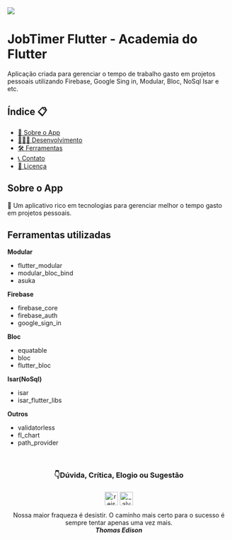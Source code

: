 <img src="https://img.shields.io/badge/Version-1.0.0-green"> 
<!-- <img src="https://img.shields.io/badge/license-MIT-blue">  -->

# JobTimer Flutter - Academia do Flutter

Aplicação criada para gerenciar o tempo de trabalho gasto em projetos pessoais utilizando Firebase, Google Sing in, Modular, Bloc, NoSql Isar e etc.

<h2>Índice 📋</h2>

   <p>

   <!--- [📖 Sobre o App](#Sobre-o-App)
   - [👨🏽‍💻 Desenvolvimento](#Sobre-o-desenvolvimento)
   - [📱 Screenshots](#Screenshots)
   - [❓ Desafios](#Desafios)
   - [🛠 Ferramentas](#Ferramentas-utilizadas)
   - [📞 Contato](#-d%C3%BAvida-cr%C3%ADtica-elogio-ou-sugest%C3%A3o)
   - [📝 Licença](#LICENSE) -->

   - [📖 Sobre o App](#Sobre-o-App)
   - [👨🏽‍💻 Desenvolvimento](#Sobre-o-desenvolvimento)
   - [🛠 Ferramentas](#Ferramentas-utilizadas)
   - [📞 Contato](#-d%C3%BAvida-cr%C3%ADtica-elogio-ou-sugest%C3%A3o)
   - [📝 Licença](#LICENSE)

   </p>

<h2>Sobre o App</h2>

<p>
📱 Um aplicativo rico em tecnologias para gerenciar melhor o tempo gasto em projetos pessoais.
</p>

<!--
<h2>Screenshots</h2>
<p>
   <img src="https://github.com/alvaroreis/flutter_state_manager/blob/main/screenshots/code1.png" height="700" title="Tela de Home">
   <img src="https://github.com/alvaroreis/flutter_state_manager/blob/main/screenshots/code2.png" height="700" title="Formulário do calculo">
   <img src="https://github.com/alvaroreis/flutter_state_manager/blob/main/screenshots/code3.png" height="700" title="Formulário do calculo com erro de validação">
</p>
<br />

 <h2>Sobre o desenvolvimento</h2>
<p>
Com toda certeza o cosumo de api é fundamental na vida de um dev, e principalmente no formato json. Esse módulo foi justamente para detalhar o consumo de uma api com os dados em formato json e transformando em uma classe do dart.
</p>

<h2>Desafios</h2>
<p>

<a href="https://github.com/DuhAlonso/desafio_dart_consumo_api
">Desafio 01</a>

</p>

<h2>Como Utilizar</h2>
<p>
É necessário configurar o <a href="https://pub.dev/packages/dartion">Dartion</a>, para isso rode o seguinte comando.

    dart pub global activate dartion

Talves seja necessário adicionar a variavel de ambiente.

    export PATH="$PATH":"$HOME/.pub-cache/bin"

Depois abra a pasta backend do projeto no terminal e digite o seguinte comnndo

    dartion serve

</p>
-->
<h2>Ferramentas utilizadas</h2>
<p>

**Modular**
- flutter_modular
- modular_bloc_bind 
- asuka

**Firebase**
- firebase_core
- firebase_auth
- google_sign_in

**Bloc**
- equatable
- bloc
- flutter_bloc 

**Isar(NoSql)**
- isar
- isar_flutter_libs

**Outros**
- validatorless
- fl_chart
- path_provider

</p>

</br>

<h3 align="center">👇Dúvida, Crítica, Elogio ou Sugestão</h3>
<p align="center">
  <a href="https://linkedin.com/in/reisalvaro" target="blank"
    ><img
      align="center"
      src="https://img.shields.io/badge/LinkedIn-0077B5?style=for-the-badge&logo=linkedin&logoColor=white"
      alt="reisalvaro"
      height="30"
      style="margin-top: 5px;max-width: 100%;"
  /></a>
  <a href="https://instagram.com/_alvaroreis" target="blank"
    ><img
      align="center"
      src="https://img.shields.io/badge/Instagram-E4405F?style=for-the-badge&logo=instagram&logoColor=white"
      alt="_alvaroreis"
      height="30"
      style="margin-top: 5px;max-width: 100%;"
  /></a>
 <!-- <a href="https://discord.gg/LUIZ#4547" target="blank"
    ><img
      align="center"
      src="https://img.shields.io/badge/Discord-7289DA?style=for-the-badge&logo=discord&logoColor=white"
      alt="LUIZ#4547"
      height="30"
      style="margin-top: 5px;max-width: 100%;"
  /></a> -->
</p>

<p align="center">Nossa maior fraqueza é desistir. O caminho mais certo para o sucesso é sempre tentar apenas uma vez mais.
<br /> <strong><i>Thomas Edison</i></strong></p> 

<!-- 
<p align="center">O sucesso é a soma de pequenos esforços repetidos dia após dia. <br /> <strong><i>Robert Collier</i></strong></p>
-->
<!-- <h2>LICENSE</h2>

MIT License © [Alvaro Barros](https://github.com/alvaroreis/flutter_state_manager/blob/master/LICENSE.md) -->

<!-- gerando debug.keystore
```
keytool -list -v -alias androiddebugkey -keystore $env:ANDROID_HOME\.android\debug.keystore
``` -->

